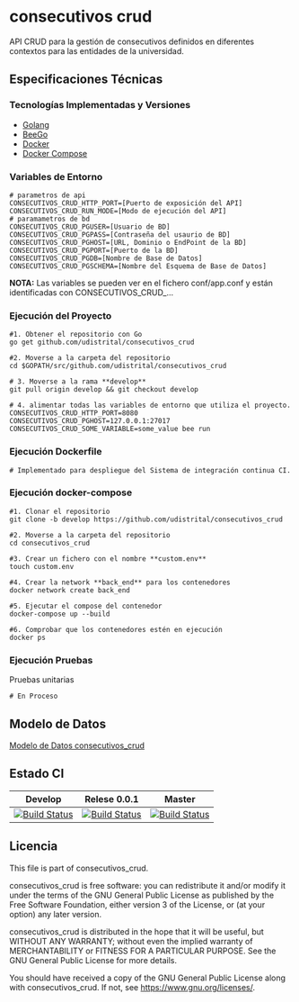 # consecutivos crud

API CRUD para la gestión de consecutivos definidos en diferentes contextos para las entidades de la universidad.

## Especificaciones Técnicas

### Tecnologías Implementadas y Versiones
* [Golang](https://github.com/udistrital/introduccion_oas/blob/master/instalacion_de_herramientas/golang.md)
* [BeeGo](https://github.com/udistrital/introduccion_oas/blob/master/instalacion_de_herramientas/beego.md)
* [Docker](https://docs.docker.com/engine/install/ubuntu/)
* [Docker Compose](https://docs.docker.com/compose/)

### Variables de Entorno
```shell
# parametros de api
CONSECUTIVOS_CRUD_HTTP_PORT=[Puerto de exposición del API]
CONSECUTIVOS_CRUD_RUN_MODE=[Modo de ejecución del API]
# paramametros de bd
CONSECUTIVOS_CRUD_PGUSER=[Usuario de BD]
CONSECUTIVOS_CRUD_PGPASS=[Contraseña del usaurio de BD]
CONSECUTIVOS_CRUD_PGHOST=[URL, Dominio o EndPoint de la BD]
CONSECUTIVOS_CRUD_PGPORT=[Puerto de la BD]
CONSECUTIVOS_CRUD_PGDB=[Nombre de Base de Datos]
CONSECUTIVOS_CRUD_PGSCHEMA=[Nombre del Esquema de Base de Datos]
```
**NOTA:** Las variables se pueden ver en el fichero conf/app.conf y están identificadas con CONSECUTIVOS_CRUD_...

### Ejecución del Proyecto
```shell
#1. Obtener el repositorio con Go
go get github.com/udistrital/consecutivos_crud

#2. Moverse a la carpeta del repositorio
cd $GOPATH/src/github.com/udistrital/consecutivos_crud

# 3. Moverse a la rama **develop**
git pull origin develop && git checkout develop

# 4. alimentar todas las variables de entorno que utiliza el proyecto.
CONSECUTIVOS_CRUD_HTTP_PORT=8080 CONSECUTIVOS_CRUD_PGHOST=127.0.0.1:27017 CONSECUTIVOS_CRUD_SOME_VARIABLE=some_value bee run
```
### Ejecución Dockerfile
```shell
# Implementado para despliegue del Sistema de integración continua CI.
```

### Ejecución docker-compose
```shell
#1. Clonar el repositorio
git clone -b develop https://github.com/udistrital/consecutivos_crud

#2. Moverse a la carpeta del repositorio
cd consecutivos_crud

#3. Crear un fichero con el nombre **custom.env**
touch custom.env

#4. Crear la network **back_end** para los contenedores
docker network create back_end

#5. Ejecutar el compose del contenedor
docker-compose up --build

#6. Comprobar que los contenedores estén en ejecución
docker ps
```

### Ejecución Pruebas
Pruebas unitarias
```shell
# En Proceso
```

## Modelo de Datos
[Modelo de Datos consecutivos_crud](/sql/modelo_consecutivos_crud.png)


## Estado CI
| Develop | Relese 0.0.1 | Master |
| -- | -- | -- |
| [![Build Status](https://hubci.portaloas.udistrital.edu.co/api/badges/udistrital/consecutivos_crud/status.svg?ref=refs/heads/develop)](https://hubci.portaloas.udistrital.edu.co/udistrital/consecutivos_crud) | [![Build Status](https://hubci.portaloas.udistrital.edu.co/api/badges/udistrital/consecutivos_crud/status.svg?ref=refs/heads/release/0.0.1)](https://hubci.portaloas.udistrital.edu.co/udistrital/consecutivos_crud) | [![Build Status](https://hubci.portaloas.udistrital.edu.co/api/badges/udistrital/consecutivos_crud/status.svg)](https://hubci.portaloas.udistrital.edu.co/udistrital/consecutivos_crud) |


## Licencia

This file is part of consecutivos_crud.

consecutivos_crud is free software: you can redistribute it and/or modify it under the terms of the GNU General Public License as published by the Free Software Foundation, either version 3 of the License, or (at your option) any later version.

consecutivos_crud is distributed in the hope that it will be useful, but WITHOUT ANY WARRANTY; without even the implied warranty of MERCHANTABILITY or FITNESS FOR A PARTICULAR PURPOSE. See the GNU General Public License for more details.

You should have received a copy of the GNU General Public License along with consecutivos_crud. If not, see https://www.gnu.org/licenses/.

